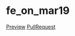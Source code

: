 # fe_on_mar19

 [Preview](https://ovchinnikovs.github.io/fe_on_mar19/)
 [PullRequest](https://github.com/ovchinnikovs/fe_on_mar19/pull/1/files)